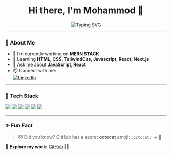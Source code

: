 <h1 align="center">Hi there, I'm Mohammod 👋</h1>

<p align="center">
  <img src="https://readme-typing-svg.demolab.com?font=Fira+Code&pause=1000&color=F75C7E&width=435&lines=Passionate+Developer;Open-Source+Enthusiast;Lifelong+Learner" alt="Typing SVG" />
</p>

---

### 🌟 About Me 
- 🔭 I’m currently working on **MERN STACK**
- 🌱 Learning **HTML, CSS, TailwindCss, Javascript, React, Next.js**
- 💬 Ask me about **JavaScript, React**
- 📫 Connect with me:  
  [![LinkedIn](https://img.shields.io/badge/-LinkedIn-0077B5?style=flat-square&logo=Linkedin&logoColor=white)](https://www.linkedin.com/in/mohammod-bin-amin-b051a0244/)

---

### 🚀 Tech Stack 
<p align="left">
  <img src="https://img.shields.io/badge/-HTML5-E34F26?style=flat-square&logo=html5&logoColor=white">
  <img src="https://img.shields.io/badge/-CSS3-1572B6?style=flat-square&logo=css3&logoColor=white">
  <img src="https://img.shields.io/badge/-Tailwind%20CSS-38B2AC?style=flat-square&logo=tailwind-css&logoColor=white">
  <img src="https://img.shields.io/badge/-JavaScript-F7DF1E?style=flat-square&logo=javascript&logoColor=black">
  <img src="https://img.shields.io/badge/-React-61DAFB?style=flat-square&logo=react&logoColor=black">
  <img src="https://img.shields.io/badge/-Next.js-000000?style=flat-square&logo=next.js&logoColor=white">
</p>

---

### ✨ Fun Fact
> 🐱 Did you know? GitHub has a secret **octocat** emoji: `:octocat:` → 🐙  

🔗 **Explore my work:** [GitHub](https://github.com/yourusername) |🚀
